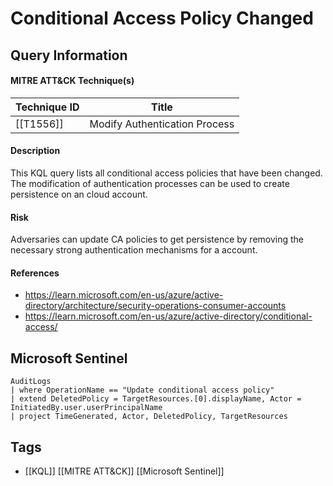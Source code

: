 # Conditional Access Policy Changed
## Query Information
#### MITRE ATT&CK Technique(s)

| Technique ID | Title                         |
| ------------ | ----------------------------- |
| [[T1556]]    | Modify Authentication Process |
#### Description
This KQL query lists all conditional access policies that have been changed. The modification of authentication processes can be used to create persistence on an cloud account.
#### Risk
Adversaries can update CA policies to get persistence by removing the necessary strong authentication mechanisms for a account.
#### References
- https://learn.microsoft.com/en-us/azure/active-directory/architecture/security-operations-consumer-accounts
- https://learn.microsoft.com/en-us/azure/active-directory/conditional-access/
## Microsoft Sentinel
```kusto
AuditLogs
| where OperationName == "Update conditional access policy"
| extend DeletedPolicy = TargetResources.[0].displayName, Actor = InitiatedBy.user.userPrincipalName
| project TimeGenerated, Actor, DeletedPolicy, TargetResources
```
## Tags
- [[KQL]] [[MITRE ATT&CK]] [[Microsoft Sentinel]]